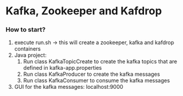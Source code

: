 # Kafka, Zookeeper and Kafdrop
### How to start?
1. execute run.sh -> this will create a zookeeper, kafka and kafdrop containers
2. Java project:
    1. Run class KafkaTopicCreate to create the kafka topics that are defined in kafka-app.properties
    2. Run class KafkaProducer to create the kafka messages
    3. Run class KafkaConsumer to consume the kafka messages
3. GUI for the kafka messages: localhost:9000